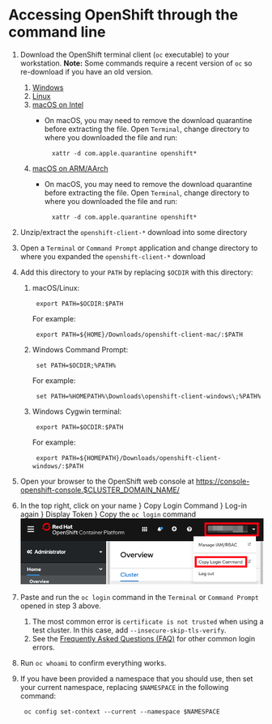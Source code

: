 # Accessing OpenShift through the command line

1. Download the OpenShift terminal client (`oc` executable) to your workstation. **Note:** Some commands require a recent version of `oc` so re-download if you have an old version.
    1. [Windows](https://mirror.openshift.com/pub/openshift-v4/x86_64/clients/ocp/stable/openshift-client-windows.zip)
    1. [Linux](https://mirror.openshift.com/pub/openshift-v4/x86_64/clients/ocp/stable/openshift-client-linux.tar.gz)
    1. [macOS on Intel](https://mirror.openshift.com/pub/openshift-v4/x86_64/clients/ocp/stable/openshift-client-mac.tar.gz)
        * On macOS, you may need to remove the download quarantine before extracting the file. Open `Terminal`, change directory to where you downloaded the file and run:

                xattr -d com.apple.quarantine openshift*

    1. [macOS on ARM/AArch](https://mirror.openshift.com/pub/openshift-v4/x86_64/clients/ocp/stable/openshift-client-mac-arm64.tar.gz)
        * On macOS, you may need to remove the download quarantine before extracting the file. Open `Terminal`, change directory to where you downloaded the file and run:
 
                xattr -d com.apple.quarantine openshift*
 

1. Unzip/extract the `openshift-client-*` download into some directory
1. Open a `Terminal` or `Command Prompt` application and change directory to where you expanded the `openshift-client-*` download
1. Add this directory to your `PATH` by replacing `$OCDIR` with this directory:
    1. macOS/Linux:

            export PATH=$OCDIR:$PATH
        For example:

            export PATH=${HOME}/Downloads/openshift-client-mac/:$PATH

    1. Windows Command Prompt:

            set PATH=$OCDIR;%PATH%
        For example:

            set PATH=%HOMEPATH%\Downloads\openshift-client-windows\;%PATH%

    1. Windows Cygwin terminal:

            export PATH=$OCDIR:$PATH
        For example:

            export PATH=${HOMEPATH}/Downloads/openshift-client-windows/:$PATH

1. Open your browser to the OpenShift web console at <https://console-openshift-console.$CLUSTER_DOMAIN_NAME/>
1. In the top right, click on your name } Copy Login Command } Log-in again } Display Token } Copy the `oc login` command  
   ![](images/ocptoken.png)
1. Paste and run the `oc login` command in the `Terminal` or `Command Prompt` opened in step 3 above.
    1. The most common error is `certificate is not trusted` when using a test cluster. In this case, add `--insecure-skip-tls-verify`.
    1. See the [Frequently Asked Questions (FAQ)](faq.md) for other common login errors.
1. Run `oc whoami` to confirm everything works.
1. If you have been provided a namespace that you should use, then set your current namespace, replacing `$NAMESPACE` in the following command:

        oc config set-context --current --namespace $NAMESPACE
